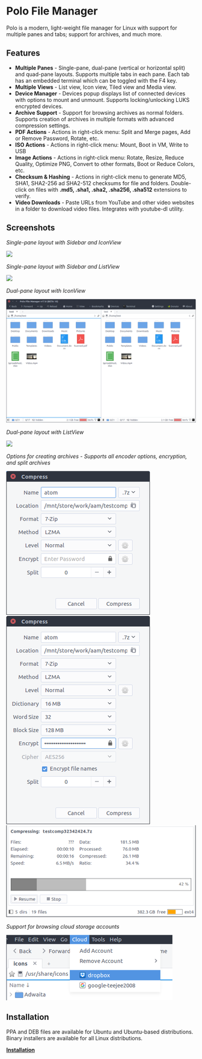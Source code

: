 # Polo File Manager

Polo is a modern, light-weight file manager for Linux with support for multiple
panes and tabs; support for archives, and much more.

## **Features**

- **Multiple Panes** - Single-pane, dual-pane (vertical or horizontal split) and
  quad-pane layouts. Supports multiple tabs in each pane. Each tab has an
  embedded terminal which can be toggled with the F4 key.
- **Multiple Views** - List view, Icon view, Tiled view and Media view.
- **Device Manager** - Devices popup displays list of connected devices with
  options to mount and unmount. Supports locking/unlocking LUKS encrypted
  devices.
- **Archive Support** - Support for browsing archives as normal folders.
  Supports creation of archives in multiple formats with advanced compression
  settings.
- **PDF Actions** - Actions in right-click menu: Split and Merge pages, Add or
  Remove Password, Rotate, etc.
- **ISO Actions** - Actions in right-click menu: Mount, Boot in VM, Write to USB
- **Image Actions** - Actions in right-click menu: Rotate, Resize, Reduce
  Quality, Optimize PNG, Convert to other formats, Boot or Reduce Colors, etc.
- **Checksum & Hashing** - Actions in right-click menu to generate MD5, SHA1,
  SHA2-256 ad SHA2-512 checksums for file and folders. Double-click on files
  with **.md5, .sha1, .sha2, .sha256, .sha512** extensions to verify.
- **Video Downloads** - Paste URLs from YouTube and other video websites in a
  folder to download video files. Integrates with youtube-dl utility.

## Screenshots

_Single-pane layout with Sidebar and IconView_

![](src/share/polo/images/polo_layout_single_icons.png)

_Single-pane layout with Sidebar and ListView_

![](src/share/polo/images/polo_layout_single_list.png)

_Dual-pane layout with IconView_

![](src/share/polo/images/polo_layout_dual_icons.png)

_Dual-pane layout with ListView_

![](src/share/polo/images/polo_layout_dual_list.png)

_Options for creating archives - Supports all encoder options, encryption, and
split archives_

![](images/polo_compress.png)![](images/polo_compress_expanded.png)
![](images/polo_compress_progress.png)

_Support for browsing cloud storage accounts_

![](images/cloud_storage.png)

## Installation

PPA and DEB files are available for Ubuntu and Ubuntu-based distributions.
Binary installers are available for all Linux distributions.

**[Installation](https://github.com/RogueScholar/polo/wiki/Installation)**

